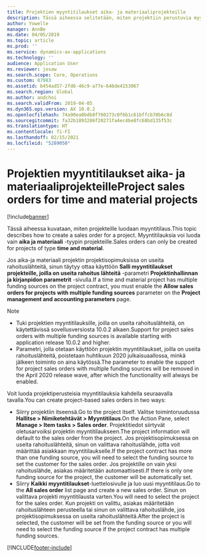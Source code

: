 ```yaml
---
title: Projektien myyntitilaukset aika- ja materiaaliprojekteille
description: Tässä aiheessa selitetään, miten projektiin perustuvia myyntitilauksia luodaan aika- ja materiaaliprojekteille.
author: Yowelle
manager: AnnBe
ms.date: 04/05/2019
ms.topic: article
ms.prod: ''
ms.service: dynamics-ax-applications
ms.technology: ''
audience: Application User
ms.reviewer: josaw
ms.search.scope: Core, Operations
ms.custom: 87983
ms.assetid: b454ad57-2fd6-46c9-a77e-646de4153067
ms.search.region: Global
ms.author: andchoi
ms.search.validFrom: 2019-04-05
ms.dyn365.ops.version: AX 10.0.2
ms.openlocfilehash: 74a90ea0bdb8f760273c0f6b1c61bffcb70b6c8d
ms.sourcegitcommit: fa32b1893286f20271fa4ec4be8fc68bd135f53c
ms.translationtype: HT
ms.contentlocale: fi-FI
ms.lasthandoff: 02/15/2021
ms.locfileid: "5289050"
---
```

# <a name="project-sales-orders-for-time-and-material-projects"></a><span data-ttu-id="c504d-103">Projektien myyntitilaukset aika- ja materiaaliprojekteille</span><span class="sxs-lookup"><span data-stu-id="c504d-103">Project sales orders for time and material projects</span></span>

[!include[banner](../includes/banner.md)]

<span data-ttu-id="c504d-104">Tässä aiheessa kuvataan, miten projekteille luodaan myyntitilaus.</span><span class="sxs-lookup"><span data-stu-id="c504d-104">This topic describes how to create a sales order for a project.</span></span> <span data-ttu-id="c504d-105">Myyntitilauksia voi luoda vain **aika ja materiaali** -tyypin projekteille.</span><span class="sxs-lookup"><span data-stu-id="c504d-105">Sales orders can only be created for projects of type **time and material**.</span></span>

<span data-ttu-id="c504d-106">Jos aika-ja materiaali projektin projektisopimuksissa on useita rahoituslähteitä, sinun täytyy ottaa käyttöön **Salli myyntitilaukset projekteille, joilla on useita rahoitus lähteitä** -parametri **Projektinhallinnan ja kirjanpidon parametrit** -sivulla.</span><span class="sxs-lookup"><span data-stu-id="c504d-106">If a time and material project has multiple funding sources on the project contract, you must enable the **Allow sales orders for projects with multiple funding sources** parameter on the **Project management and accounting parameters** page.</span></span> 

> [!NOTE]
> - <span data-ttu-id="c504d-107">Tuki projektien myyntitilauksille, joilla on useita rahoituslähteitä, on käytettävissä sovellusversiosta 10.0.2 alkaen.</span><span class="sxs-lookup"><span data-stu-id="c504d-107">Support for project sales orders with multiple funding sources is available starting with application release 10.0.2 and higher.</span></span>
> - <span data-ttu-id="c504d-108">Parametri, jolla otetaan käyttöön projektin myyntitilaukset, joilla on useita rahoituslähteitä, poistetaan huhtikuun 2020 julkaisuaallossa, minkä jälkeen toiminto on aina käytössä.</span><span class="sxs-lookup"><span data-stu-id="c504d-108">The parameter to enable the support for project sales orders with multiple funding sources will be removed in the April 2020 release wave, after which the functionality will always be enabled.</span></span>

<span data-ttu-id="c504d-109">Voit luoda projektiperusteisia myyntitilauksia kahdella seuraavalla tavalla.</span><span class="sxs-lookup"><span data-stu-id="c504d-109">You can create project-based sales orders in two ways:</span></span>

- <span data-ttu-id="c504d-110">Siirry projektiin itseensä.</span><span class="sxs-lookup"><span data-stu-id="c504d-110">Go to the project itself.</span></span> <span data-ttu-id="c504d-111">Valitse toimintoruudussa **Hallitse > Nimiketehtävät > Myyntitilaus**.</span><span class="sxs-lookup"><span data-stu-id="c504d-111">On the Action Pane, select **Manage > Item tasks > Sales order**.</span></span> <span data-ttu-id="c504d-112">Projektitiedot siirtyvät oletusarvoiksi projektin myyntitilaukseen.</span><span class="sxs-lookup"><span data-stu-id="c504d-112">The project information will default to the sales order from the project.</span></span> <span data-ttu-id="c504d-113">Jos projektisopimuksessa on useita rahoituslähteitä, sinun on valittava rahoituslähde, jotta voit määrittää asiakkaan myyntitilaukselle.</span><span class="sxs-lookup"><span data-stu-id="c504d-113">If the project contract has more than one funding source, you will need to select the funding source to set the customer for the sales order.</span></span> <span data-ttu-id="c504d-114">Jos projektille on vain yksi rahoituslähde, asiakas määritetään automaattisesti.</span><span class="sxs-lookup"><span data-stu-id="c504d-114">If there is only one funding source for the project, the customer will be automatically set.</span></span>
- <span data-ttu-id="c504d-115">Siirry **Kaikki myyntitilaukset**-luettelosivulle ja luo uusi myyntitilaus.</span><span class="sxs-lookup"><span data-stu-id="c504d-115">Go to the **All sales order** list page and create a new sales order.</span></span> <span data-ttu-id="c504d-116">Sinun on valittava projekti myyntitilausta varten.</span><span class="sxs-lookup"><span data-stu-id="c504d-116">You will need to select the project for the sales order.</span></span> <span data-ttu-id="c504d-117">Kun projekti on valittu, asiakas määritetään rahoituslähteen perusteella tai sinun on valittava rahoituslähde, jos projektisopimuksessa on useita rahoituslähteitä.</span><span class="sxs-lookup"><span data-stu-id="c504d-117">After the project is selected, the customer will be set from the funding source or you will need to select the funding source if the project contract has multiple funding sources.</span></span>



[!INCLUDE[footer-include](../includes/footer-banner.md)]